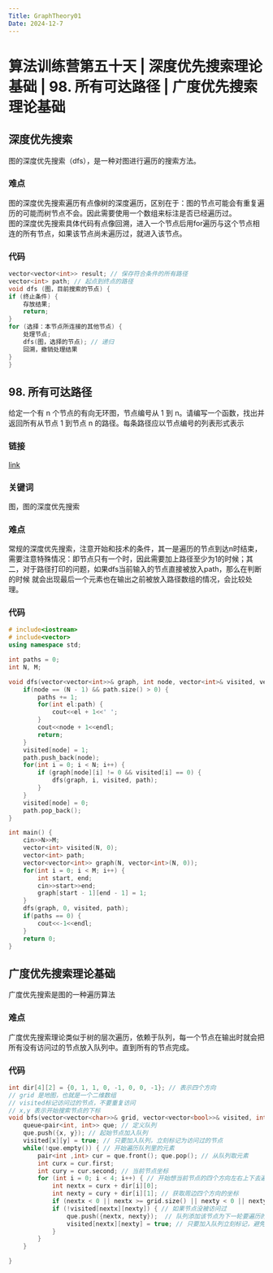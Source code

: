 ```yaml
---
Title: GraphTheory01
Date: 2024-12-7
---
```

# 算法训练营第五十天 | 深度优先搜索理论基础 | 98. 所有可达路径 | 广度优先搜索理论基础
## 深度优先搜索
图的深度优先搜索（dfs），是一种对图进行遍历的搜索方法。
### 难点
图的深度优先搜索遍历有点像树的深度遍历，区别在于：图的节点可能会有重复遍历的可能而树节点不会。因此需要使用一个数组来标注是否已经遍历过。\
图的深度优先搜索具体代码有点像回溯，进入一个节点后用for遍历与这个节点相连的所有节点，如果该节点尚未遍历过，就进入该节点。
### 代码
~~~C++
vector<vector<int>> result; // 保存符合条件的所有路径
vector<int> path; // 起点到终点的路径
void dfs (图，目前搜索的节点) {
if (终止条件) {
    存放结果;
    return;
}
for (选择：本节点所连接的其他节点) {
    处理节点;
    dfs(图，选择的节点); // 递归
    回溯，撤销处理结果
}
}
~~~
## 98. 所有可达路径
给定一个有 n 个节点的有向无环图，节点编号从 1 到 n。请编写一个函数，找出并返回所有从节点 1 到节点 n 的路径。每条路径应以节点编号的列表形式表示
### 链接
[link](https://kamacoder.com/problempage.php?pid=1170)
### 关键词
图，图的深度优先搜索
### 难点
常规的深度优先搜索，注意开始和技术的条件，其一是遍历的节点到达n时结束，需要注意特殊情况：即节点只有一个时，因此需要加上路径至少为1的时候；其二，对于路径打印的问题，如果dfs当前输入的节点直接被放入path，那么在判断的时候
就会出现最后一个元素也在输出之前被放入路径数组的情况，会比较处理。
### 代码
~~~C++
# include<iostream>
# include<vector>
using namespace std;

int paths = 0;    
int N, M;

void dfs(vector<vector<int>>& graph, int node, vector<int>& visited, vector<int>& path) {
    if(node == (N - 1) && path.size() > 0) {
        paths += 1;
        for(int el:path) {
            cout<<el + 1<<' ';
        }
        cout<<node + 1<<endl;
        return;
    }
    visited[node] = 1;
    path.push_back(node);
    for(int i = 0; i < N; i++) {
        if (graph[node][i] != 0 && visited[i] == 0) {
            dfs(graph, i, visited, path);
        } 
    }
    visited[node] = 0;
    path.pop_back();
}

int main() {
    cin>>N>>M;
    vector<int> visited(N, 0);
    vector<int> path;
    vector<vector<int>> graph(N, vector<int>(N, 0));
    for(int i = 0; i < M; i++) {
        int start, end;
        cin>>start>>end;
        graph[start - 1][end - 1] = 1;    
    }
    dfs(graph, 0, visited, path);
    if(paths == 0) {
        cout<<-1<<endl;
    }
    return 0;
}
~~~
## 广度优先搜索理论基础
广度优先搜索是图的一种遍历算法
### 难点
广度优先搜索理论类似于树的层次遍历，依赖于队列，每一个节点在输出时就会把所有没有访问过的节点放入队列中。直到所有的节点完成。
### 代码
~~~C++
int dir[4][2] = {0, 1, 1, 0, -1, 0, 0, -1}; // 表示四个方向
// grid 是地图，也就是一个二维数组
// visited标记访问过的节点，不要重复访问
// x,y 表示开始搜索节点的下标
void bfs(vector<vector<char>>& grid, vector<vector<bool>>& visited, int x, int y) {
    queue<pair<int, int>> que; // 定义队列
    que.push({x, y}); // 起始节点加入队列
    visited[x][y] = true; // 只要加入队列，立刻标记为访问过的节点
    while(!que.empty()) { // 开始遍历队列里的元素
        pair<int ,int> cur = que.front(); que.pop(); // 从队列取元素
        int curx = cur.first;
        int cury = cur.second; // 当前节点坐标
        for (int i = 0; i < 4; i++) { // 开始想当前节点的四个方向左右上下去遍历
            int nextx = curx + dir[i][0];
            int nexty = cury + dir[i][1]; // 获取周边四个方向的坐标
            if (nextx < 0 || nextx >= grid.size() || nexty < 0 || nexty >= grid[0].size()) continue;  // 坐标越界了，直接跳过
            if (!visited[nextx][nexty]) { // 如果节点没被访问过
                que.push({nextx, nexty});  // 队列添加该节点为下一轮要遍历的节点
                visited[nextx][nexty] = true; // 只要加入队列立刻标记，避免重复访问
            }
        }
    }

}
~~~
